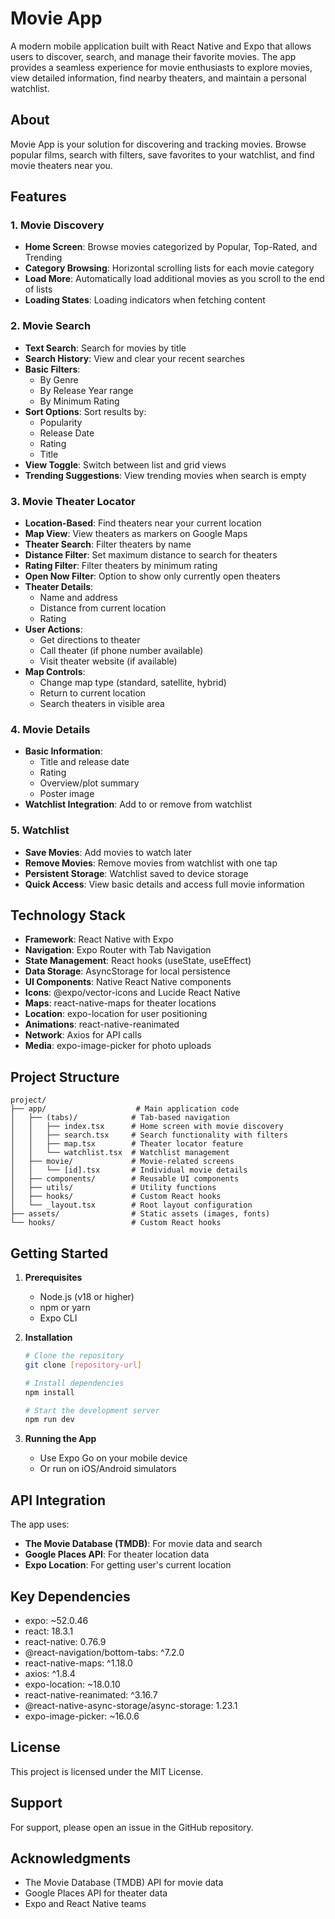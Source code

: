 # Movie App

A modern mobile application built with React Native and Expo that allows users to discover, search, and manage their favorite movies. The app provides a seamless experience for movie enthusiasts to explore movies, view detailed information, find nearby theaters, and maintain a personal watchlist.

## About
Movie App is your solution for discovering and tracking movies. Browse popular films, search with filters, save favorites to your watchlist, and find movie theaters near you.

## Features

### 1. Movie Discovery
- **Home Screen**: Browse movies categorized by Popular, Top-Rated, and Trending
- **Category Browsing**: Horizontal scrolling lists for each movie category
- **Load More**: Automatically load additional movies as you scroll to the end of lists
- **Loading States**: Loading indicators when fetching content

### 2. Movie Search
- **Text Search**: Search for movies by title
- **Search History**: View and clear your recent searches
- **Basic Filters**:
  - By Genre
  - By Release Year range
  - By Minimum Rating
- **Sort Options**: Sort results by:
  - Popularity
  - Release Date
  - Rating
  - Title
- **View Toggle**: Switch between list and grid views
- **Trending Suggestions**: View trending movies when search is empty

### 3. Movie Theater Locator
- **Location-Based**: Find theaters near your current location
- **Map View**: View theaters as markers on Google Maps
- **Theater Search**: Filter theaters by name
- **Distance Filter**: Set maximum distance to search for theaters
- **Rating Filter**: Filter theaters by minimum rating
- **Open Now Filter**: Option to show only currently open theaters
- **Theater Details**:
  - Name and address
  - Distance from current location
  - Rating
- **User Actions**:
  - Get directions to theater
  - Call theater (if phone number available)
  - Visit theater website (if available)
- **Map Controls**:
  - Change map type (standard, satellite, hybrid)
  - Return to current location
  - Search theaters in visible area

### 4. Movie Details
- **Basic Information**:
  - Title and release date
  - Rating
  - Overview/plot summary
  - Poster image
- **Watchlist Integration**: Add to or remove from watchlist

### 5. Watchlist
- **Save Movies**: Add movies to watch later
- **Remove Movies**: Remove movies from watchlist with one tap
- **Persistent Storage**: Watchlist saved to device storage
- **Quick Access**: View basic details and access full movie information

## Technology Stack

- **Framework**: React Native with Expo
- **Navigation**: Expo Router with Tab Navigation
- **State Management**: React hooks (useState, useEffect)
- **Data Storage**: AsyncStorage for local persistence
- **UI Components**: Native React Native components
- **Icons**: @expo/vector-icons and Lucide React Native
- **Maps**: react-native-maps for theater locations
- **Location**: expo-location for user positioning
- **Animations**: react-native-reanimated
- **Network**: Axios for API calls
- **Media**: expo-image-picker for photo uploads

## Project Structure

```
project/
├── app/                    # Main application code
│   ├── (tabs)/            # Tab-based navigation
│   │   ├── index.tsx      # Home screen with movie discovery
│   │   ├── search.tsx     # Search functionality with filters
│   │   ├── map.tsx        # Theater locator feature
│   │   └── watchlist.tsx  # Watchlist management
│   ├── movie/             # Movie-related screens
│   │   └── [id].tsx       # Individual movie details
│   ├── components/        # Reusable UI components
│   ├── utils/             # Utility functions
│   ├── hooks/             # Custom React hooks
│   └── _layout.tsx        # Root layout configuration
├── assets/                # Static assets (images, fonts)
└── hooks/                 # Custom React hooks
```

## Getting Started

1. **Prerequisites**
   - Node.js (v18 or higher)
   - npm or yarn
   - Expo CLI

2. **Installation**
   ```bash
   # Clone the repository
   git clone [repository-url]

   # Install dependencies
   npm install

   # Start the development server
   npm run dev
   ```

3. **Running the App**
   - Use Expo Go on your mobile device
   - Or run on iOS/Android simulators

## API Integration

The app uses:
- **The Movie Database (TMDB)**: For movie data and search
- **Google Places API**: For theater location data
- **Expo Location**: For getting user's current location

## Key Dependencies

- expo: ~52.0.46
- react: 18.3.1
- react-native: 0.76.9
- @react-navigation/bottom-tabs: ^7.2.0
- react-native-maps: ^1.18.0
- axios: ^1.8.4
- expo-location: ~18.0.10
- react-native-reanimated: ^3.16.7
- @react-native-async-storage/async-storage: 1.23.1
- expo-image-picker: ~16.0.6

## License

This project is licensed under the MIT License.

## Support

For support, please open an issue in the GitHub repository.

## Acknowledgments

- The Movie Database (TMDB) API for movie data
- Google Places API for theater data
- Expo and React Native teams 